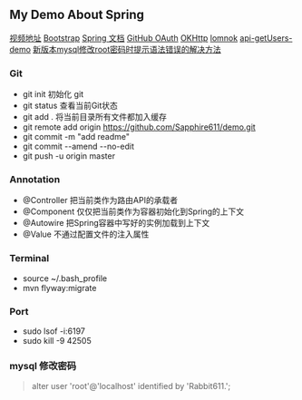 ## My Demo About Spring

[视频地址](https://www.bilibili.com/video/BV1dK4y1b7YH)
[Bootstrap](https://v3.bootcss.com/css/)
[Spring 文档](https://spring.io/guidess)
[GitHub OAuth](https://developer.github.com/apps/building-oauth-apps/authorizing-oauth-apps/)
[OKHttp](https://square.github.io/okhttp/)
[lomnok](https://projectlombok.org/)
[api-getUsers-demo](https://api.github.com/users/Sapphire611)
[新版本mysql修改root密码时提示语法错误的解决方法](https://blog.csdn.net/hunt_er/article/details/82901331)

### Git
- git init  初始化 git
- git status 查看当前Git状态
- git add . 将当前目录所有文件都加入缓存
- git remote add origin https://github.com/Sapphire611/demo.git
- git commit -m "add readme"
- git commit --amend --no-edit
- git push -u origin master

### Annotation
- @Controller 把当前类作为路由API的承载者
- @Component 仅仅把当前类作为容器初始化到Spring的上下文
- @Autowire 把Spring容器中写好的实例加载到上下文
- @Value 不通过配置文件的注入属性


### Terminal
- source ~/.bash_profile
- mvn flyway:migrate

### Port
- sudo lsof -i:6197
- sudo kill -9 42505

### mysql 修改密码
> alter user 'root'@'localhost' identified by  'Rabbit611.';
